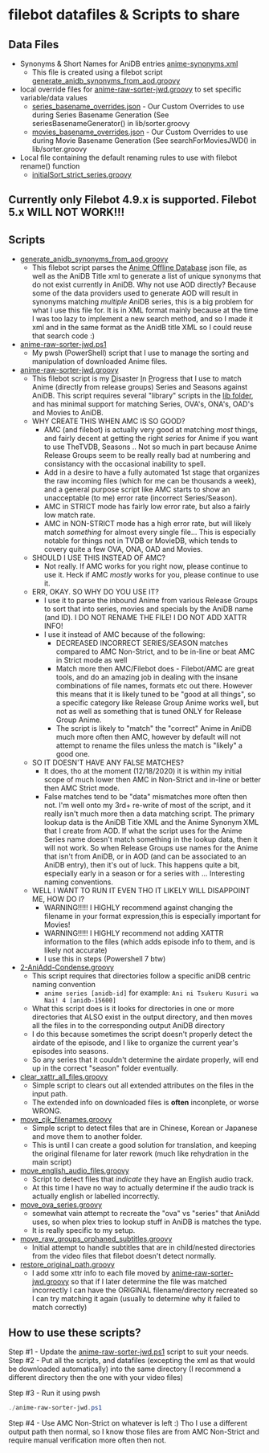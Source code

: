 # filebot datafiles & Scripts to share
## Data Files
- Synonyms & Short Names for AniDB entries [anime-synonyms.xml](datafiles/anime-synonyms.xml)
  - This file is created using a filebot script [generate_anidb_synonyms_from_aod.groovy](scripts/generate_anidb_synonyms_from_aod.groovy)
- local override files for [anime-raw-sorter-jwd.groovy](scripts/anime-raw-sorter-jwd.groovy) to set specific variable/data values
  - [series_basename_overrides.json](datafiles/series_basename_overrides.json) - Our Custom Overrides to use during Series Basename Generation (See seriesBasenameGenerator() in lib/sorter.groovy
  - [movies_basename_overrides.json](datafiles/movies_basename_overrides.json) - Our Custom Overrides to use during Movie Basename Generation (See searchForMoviesJWD() in lib/sorter.groovy
- Local file containing the default renaming rules to use with filebot rename() function
  - [initialSort_strict_series.groovy](datafiles/initialSort_strict_series.groovy)
  
## Currently only Filebot 4.9.x is supported. Filebot 5.x WILL NOT WORK!!!

## Scripts
- [generate_anidb_synonyms_from_aod.groovy](scripts/generate_anidb_synonyms_from_aod.groovy)
  - This filebot script parses the [Anime Offline Database](https://github.com/manami-project/anime-offline-database) json file, as well as the AniDB Title xml to generate a list of unique synonyms that do not exist currently in AniDB.  Why not use AOD directly? Because some of the data providers used to generate AOD will result in synonyms matching *multiple* AniDB series, this is a big problem for what I use this file for. It is in XML format mainly because at the time I was too lazy to implement a new search method, and so I made it xml and in the same format as the AnidB title XML so I could reuse that search code :)
- [anime-raw-sorter-jwd.ps1](scripts/anime-raw-sorter-jwd.ps1)
  - My pwsh (PowerShell) script that I use to manage the sorting and manipulation of downloaded Anime files.
- [anime-raw-sorter-jwd.groovy](scripts/anime-raw-sorter-jwd.groovy)
  - This filebot script is my <ins>D</ins>isaster <ins>I</ins>n <ins>P</ins>rogress that I use to match Anime (directly from release groups) Series and Seasons against AniDB. This script requires several "library" scripts in the [lib folder](scripts/lib/), and has minimal support for matching Series, OVA's, ONA's, OAD's and Movies to AniDB. 
  - WHY CREATE THIS WHEN AMC IS SO GOOD?
    - AMC (and filebot) is actually very good at matching *most* things, and fairly decent at getting the right *series* for Anime if you want to use TheTVDB, Seasons .. Not so much in part because Anime Release Groups seem to be really really bad at numbering and consistancy with the occasional inability to spell.
    - Add in a desire to have a fully automated 1st stage that organizes the raw incoming files (which for me can be thousands a week), and a general purpose script like AMC starts to show an unacceptable (to me) error rate (incorrect Series/Season).
    - AMC in STRICT mode has fairly low error rate, but also a fairly low match rate.
    - AMC in NON-STRICT mode has a high error rate, but will likely match *something* for almost every single file... This is especially notable for things not in TVDB or MovieDB, which tends to covery quite a few OVA, ONA, OAD and Movies.
  - SHOULD I USE THIS INSTEAD OF AMC?
    - Not really. If AMC works for you right now, please continue to use it. Heck if AMC *mostly* works for you, please continue to use it. 
  - ERR, OKAY. SO WHY DO YOU USE IT?
    - I use it to parse the inbound Anime from various Release Groups to sort that into series, movies and specials by the AniDB name (and ID). I DO NOT RENAME THE FILE! I DO NOT ADD XATTR INFO!
    - I use it instead of AMC because of the following:
      - DECREASED INCORRECT SERIES/SEASON matches compared to AMC Non-Strict, and to be in-line or beat AMC in Strict mode as well
      - Match more then AMC/Filebot does - Filebot/AMC are great tools, and do an amazing job in dealing with the insane combinations of file names, formats etc out there. However this means that it is likely tuned to be "good at all things", so a specific category like Release Group Anime works well, but not as well as something that is tuned ONLY for Release Group Anime.
      - The script is likely to "match" the "correct" Anime in AniDB much more often then AMC, however by default will not attempt to rename the files unless the match is "likely" a good one.
  - SO IT DOESN'T HAVE ANY FALSE MATCHES?
    - It does, tho at the moment (12/18/2020) it is within my initial scope of much lower then AMC in Non-Strict and in-line or better then AMC Strict mode.
    - False matches tend to be "data" mismatches more often then not. I'm well onto my 3rd+ re-write of most of the script, and it really isn't much more then a data matching script. The primary lookup data is the AniDB Title XML and the Anime Synonym XML that I create from AOD. If what the script uses for the Anime Series name doesn't match something in the lookup data, then it will not work.  So when Release Groups use names for the Anime that isn't from AniDB, or in AOD (and can be associated to an AniDB entry), then it's out of luck. This happens quite a bit, especially early in a season or for a series with ... Interesting naming conventions.
  - WELL I WANT TO RUN IT EVEN THO IT LIKELY WILL DISAPPOINT ME, HOW DO I?
    - WARNING!!!!! I HIGHLY recommend against changing the filename in your format expression,this is especially important for Movies!
    - WARNING!!!!! I HIGHLY recommend not adding XATTR information to the files (which adds episode info to them, and is likely not accurate)
    - I use this in steps (Powershell 7 btw)
- [2-AniAdd-Condense.groovy](scripts/2-AniAdd-Condense.groovy)
  - This script requires that directories follow a specific aniDB centric naming convention
    - `anime series [anidb-id]` for example:  `Ani ni Tsukeru Kusuri wa Nai! 4 [anidb-15600]`
  - What this script does is it looks for directories in one or more directories that ALSO exist in the output directory, and then moves all the files in to the corresponding output AniDB directory
  - I do this because sometimes the script doesn't properly detect the airdate of the episode, and I like to organize the current year's episodes into seasons.
  - So any series that it couldn't determine the airdate properly, will end up in the correct "season" folder eventually.
- [clear_xattr_all_files.groovy](scripts/clear_xattr_all_files.groovy)
  - Simple script to clears out all extended attributes on the files in the input path.
  - The extended info on downloaded files is **often** inconplete, or worse WRONG.
- [move_cjk_filenames.groovy](scripts/move_cjk_filenames.groovy)
  - Simple script to detect files that are in Chinese, Korean or Japanese and move them to another folder.
  - This is until I can create a good solution for translation, and keeping the original filename for later rework (much like rehydration in the main script)
- [move_english_audio_files.groovy](scripts/move_english_audio_files.groovy)
  - Script to detect files that *indicate* they have an English audio track.
  - At this time I have no way to actually determine if the audio track is actually english or labelled incorrectly.
- [move_ova_series.groovy](scripts/move_ova_series.groovy)
  - somewhat vain attempt to recreate the "ova" vs "series" that AniAdd uses, so when plex tries to lookup stuff in AniDB is matches the type.
  - It is really specific to my setup.
- [move_raw_groups_orphaned_subtitles.groovy](scripts/move_raw_groups_orphaned_subtitles.groovy)
  - Initial attempt to handle subtitles that are in child/nested directories from the video files that filebot doesn't detect normally.
- [restore_original_path.groovy](scripts/restore_original_path.groovy)
  - I add some xttr info to each file moved by [anime-raw-sorter-jwd.groovy](scripts/anime-raw-sorter-jwd.groovy) so that if I later determine the file was matched incorrectly I can have the ORIGINAL filename/directory recreated so I can try matching it again (usually to determine why it failed to match correctly)

## How to use these scripts?
  Step #1 - Update the [anime-raw-sorter-jwd.ps1](scripts/anime-raw-sorter-jwd.ps1) script to suit your needs.
  Step #2 - Put all the scripts, and datafiles (excepting the xml as that would be downloaded automatically) into the same directory (I recommend a different directory then the one with your video files)

  Step #3 - Run it using pwsh
  ```powershell
  ./anime-raw-sorter-jwd.ps1
  ```
  Step #4 - Use AMC Non-Strict on whatever is left :) Tho I use a different output path then normal, so I know those files are from AMC Non-Strict and require manual verification more often then not.